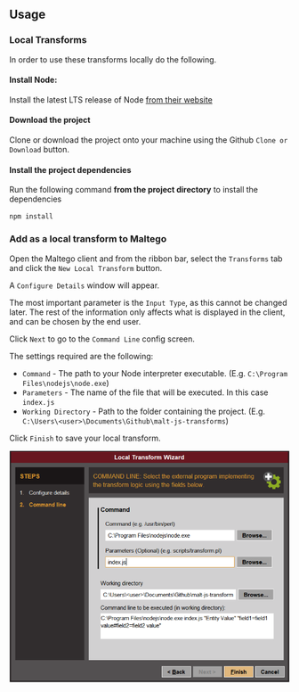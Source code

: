 ## Usage
### Local Transforms
In order to use these transforms locally do the following.

#### Install Node:
Install the latest LTS release of Node [from their website](https://nodejs.org/en/)

#### Download the project
Clone or download the project onto your machine using the Github `Clone or Download` button.

#### Install the project dependencies
Run the following command **from the project directory** to install the dependencies
```
npm install
```

### Add as a local transform to Maltego
Open the Maltego client and from the ribbon bar, select the `Transforms`
 tab and click the `New Local Transform` button.
 
A `Configure Details` window will appear. 

The most important parameter is the `Input Type`, as this cannot be changed later. 
The rest of the information only affects what is displayed in the client, and can be chosen by the end user.

Click `Next` to go to the `Command Line` config screen.

The settings required are the following:
- `Command` - The path to your Node interpreter executable. (E.g. `C:\Program Files\nodejs\node.exe`)
- `Parameters` - The name of the file that will be executed. In this case `index.js`
- `Working Directory` - Path to the folder containing the project. (E.g. `C:\Users\<user>\Documents\Github\malt-js-transforms`)

Click `Finish` to save your local transform.

![Example Command Line Settings](./local-transform-config.png)
